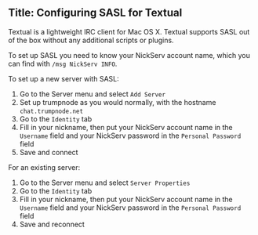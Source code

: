 Title: Configuring SASL for Textual
---
Textual is a lightweight IRC client for Mac OS X. Textual supports SASL out of the box without any additional scripts or plugins.

To set up SASL you need to know your NickServ account name, which you can find with `/msg NickServ INFO`.

To set up a new server with SASL:

1. Go to the Server menu and select `Add Server`
2. Set up trumpnode as you would normally, with the hostname `chat.trumpnode.net`
3. Go to the `Identity` tab
4. Fill in your nickname, then put your NickServ account name in the `Username` field and your NickServ password in the `Personal Password` field
5. Save and connect

For an existing server:

1. Go to the Server menu and select `Server Properties`
2. Go to the `Identity` tab
3. Fill in your nickname, then put your NickServ account name in the `Username` field and your NickServ password in the `Personal Password` field
4. Save and reconnect
